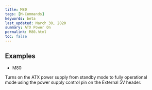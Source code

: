 ```yaml
---
title: M80
tags: [M-Commands] 
keywords: beta 
last_updated: March 30, 2020 
summary: ATX Power On 
permalink: M80.html
toc: false 
---
```



## Examples

* M80

Turns on the ATX power supply from standby mode to fully operational mode using the power supply control pin on the External 5V header.

